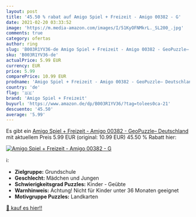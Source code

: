 ```yaml
---
layout: post
title: '45.50 % rabat auf Amigo Spiel + Freizeit - Amigo 00382 - G'
date: 2021-02-20 03:33:52
image: 'https://m.media-amazon.com/images/I/51KyOFNMkrL._SL200_.jpg'
comments: true
category: ofertas
author: ring
slug: 'B003R1YV36-de Amigo Spiel + Freizeit - Amigo 00382 - GeoPuzzle– Deutschland'
sku: 'B003R1YV36-de'
actualPrice: 5.99 EUR
currency: EUR
price: 5.99
comparePrice: 10.99 EUR
prodname: 'Amigo Spiel + Freizeit - Amigo 00382 - GeoPuzzle– Deutschland'
country: 'de'
flag: '🇩🇪'
brand: 'Amigo Spiel + Freizeit'
buyurl: 'https://www.amazon.de/dp/B003R1YV36/?tag=tolees0ca-21'
descuento: '45.50'
average: '5.99'
---
```


Es gibt ein [Amigo Spiel + Freizeit - Amigo 00382 - GeoPuzzle– Deutschland](https://www.amazon.de/dp/B003R1YV36/?tag=tolees0ca-21) mit aktuellem Preis 5.99 EUR (original: 10.99 EUR) 45.50 % Rabatt hier:

[![Amigo Spiel + Freizeit - Amigo 00382 - G](https://m.media-amazon.com/images/I/51KyOFNMkrL._SL200_.jpg)](https://www.amazon.de/dp/B003R1YV36/?tag=tolees0ca-21)

ℹ️:

- <b>Zielgruppe:</b> Grundschule
- <b>Geschlecht:</b> Mädchen und Jungen
- <b>Schwierigkeitsgrad Puzzles:</b> Kinder - Geübte
- <b>Warnhinweis:</b> Achtung! Nicht für Kinder unter 36 Monaten geeignet
- <b>Motivgruppe Puzzles:</b> Landkarten

[🛒 kauf es hier!!](https://www.amazon.de/dp/B003R1YV36/?tag=tolees0ca-21)
